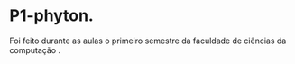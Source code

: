 # P1-phyton.
Foi feito durante as aulas o primeiro semestre da faculdade de ciências da computação .
